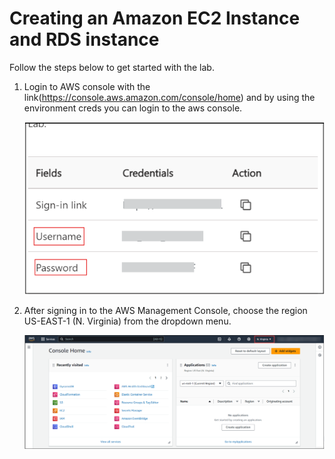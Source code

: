 # Creating an Amazon EC2 Instance and RDS instance

Follow the steps below to get started with the lab.

1. Login to AWS console with the link(https://console.aws.amazon.com/console/home) and by using the environment creds you can login to the aws console.

   ![](./images/userandpass.png)

2. After signing in to the AWS Management Console, choose the region US-EAST-1 (N. Virginia) from the dropdown menu.

   ![](./images/console.png)
